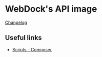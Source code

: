 WebDock's API image
========================

[Changelog](CHANGELOG.md)

## Useful links

- [Scripts - Composer](https://getcomposer.org/doc/articles/scripts.md)
